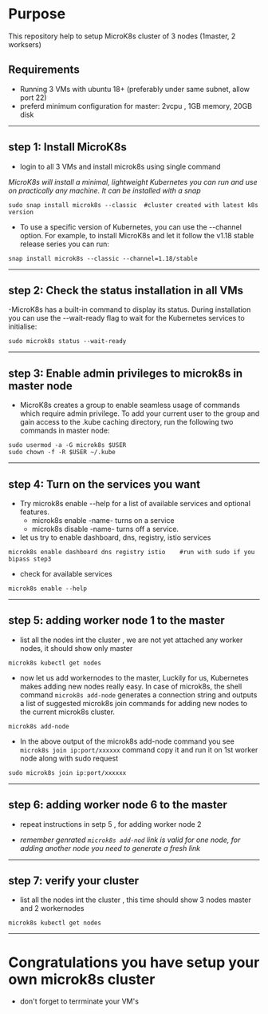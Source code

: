 # Purpose
This repository help to setup MicroK8s cluster of 3 nodes (1master, 2 worksers)  

## Requirements
- Running 3 VMs with ubuntu 18+ (preferably under same subnet, allow port 22)
- preferd minimum configuration for master: 2vcpu , 1GB memory, 20GB disk
---

## step 1: Install MicroK8s 
- login to all 3 VMs and install microk8s using single command

*MicroK8s will install a minimal, lightweight Kubernetes you can run and use on practically any machine. It can be installed with a snap* 
```
sudo snap install microk8s --classic  #cluster created with latest k8s version

```

- To use a specific version of Kubernetes, you can use the --channel option. For example, to install MicroK8s and let it follow the v1.18 stable release series you can run:


```
snap install microk8s --classic --channel=1.18/stable

```
---
## step 2: Check the status installation in all VMs
-MicroK8s has a built-in command to display its status. During installation you can use the --wait-ready flag to wait for the Kubernetes services to initialise:
```
sudo microk8s status --wait-ready
```
---
## step 3: Enable admin privileges to microk8s in master node
- MicroK8s creates a group to enable seamless usage of commands which require admin privilege. To add your current user to the group and gain access to the .kube caching directory, run the following two commands in master node:

```
sudo usermod -a -G microk8s $USER
sudo chown -f -R $USER ~/.kube
```
---
## step 4: Turn on the services you want
- Try microk8s enable --help for a list of available services and optional features.
    - microk8s enable -name- turns on a service
    - microk8s disable -name- turns off a service.
- let us try to enable dashboard, dns, registry, istio services

```
microk8s enable dashboard dns registry istio    #run with sudo if you bipass step3
```
- check for available services
```
microk8s enable --help    
```
---
## step 5: adding worker node 1 to the master
- list all the nodes int the cluster , we are not yet attached any worker nodes, it should show only master
```
microk8s kubectl get nodes
```
- now let us add workernodes to the master, Luckily for us, Kubernetes makes adding new nodes really easy. In case of microk8s, the shell command `microk8s add-node` generates a connection string and outputs a list of suggested microk8s join commands for adding new nodes to the current microk8s cluster. 
```
microk8s add-node
```
- In the above output of the microk8s add-node command you see `microk8s join ip:port/xxxxxx` command copy it and run it on 1st worker node along with sudo request

```
sudo microk8s join ip:port/xxxxxx
```
---
## step 6: adding worker node 6 to the master

- repeat instructions in setp 5 , for adding worker node 2

- *remember genrated `microk8s add-nod` link is valid for one node, for adding another node you need to generate a fresh link*

---
## step 7: verify your cluster
- list all the nodes int the cluster , this time should show 3 nodes master and 2 workernodes
```
microk8s kubectl get nodes
```









---
# Congratulations  you have setup your own microk8s cluster

- don't forget to terrminate your VM's 
